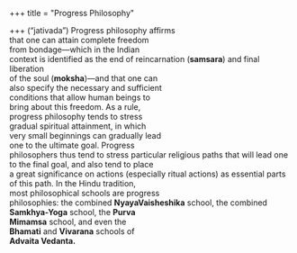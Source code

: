 +++
title = "Progress Philosophy"

+++
(“jativada”) Progress philosophy affirms  
that one can attain complete freedom  
from bondage—which in the Indian  
context is identified as the end of reincarnation (**samsara**) and final liberation  
of the soul (**moksha**)—and that one can  
also specify the necessary and sufficient  
conditions that allow human beings to  
bring about this freedom. As a rule,  
progress philosophy tends to stress  
gradual spiritual attainment, in which  
very small beginnings can gradually lead  
one to the ultimate goal. Progress  
philosophers thus tend to stress particular religious paths that will lead one  
to the final goal, and also tend to place  
a great significance on actions (especially ritual actions) as essential parts  
of this path. In the Hindu tradition,  
most philosophical schools are progress  
philosophies: the combined **NyayaVaisheshika** school, the combined  
**Samkhya-Yoga** school, the **Purva**  
**Mimamsa** school, and even the  
**Bhamati** and **Vivarana** schools of  
**Advaita Vedanta.**
